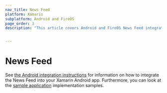 ```yaml
---
nav_title: News Feed
platform: Xamarin
subplatform: Android and FireOS
page_order: 3
description: "This article covers Android and FireOS News Feed integration for the Xamarin platform."


---
```


# News Feed

See [the Android integration instructions][1] for information on how to integrate the News Feed into your Xamarin Android app.  Furthermore, you can look at the [sample application][2] implementation samples.


[1]: {{site.baseurl}}/developer_guide/platform_integration_guides/android/news_feed/#news-feed
[2]: https://github.com/Appboy/appboy-xamarin-bindings

